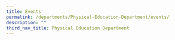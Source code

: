 ```yaml
---
title: Events
permalink: /departments/Physical-Education-Department/events/
description: ""
third_nav_title: Physical Education Department
---
```

